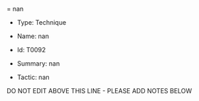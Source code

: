 = nan

* Type: Technique

* Name: nan

* Id: T0092

* Summary: nan

* Tactic: nan

DO NOT EDIT ABOVE THIS LINE - PLEASE ADD NOTES BELOW
